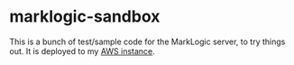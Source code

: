 # marklogic-sandbox

This is a bunch of test/sample code for the MarkLogic server, to try
things out.  It is deployed to my
[AWS instance](http://ec2-54-204-255-139.compute-1.amazonaws.com:8010/).

